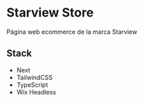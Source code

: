 # Starview Store

Página web ecommerce de la marca Starview

## Stack

- Next
- TailwindCSS
- TypeScript
- Wix Headless
